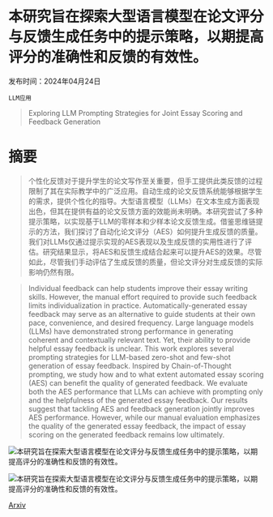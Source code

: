 # 本研究旨在探索大型语言模型在论文评分与反馈生成任务中的提示策略，以期提高评分的准确性和反馈的有效性。

发布时间：2024年04月24日

`LLM应用`

> Exploring LLM Prompting Strategies for Joint Essay Scoring and Feedback Generation

# 摘要

> 个性化反馈对于提升学生的论文写作至关重要，但手工提供此类反馈的过程限制了其在实际教学中的广泛应用。自动生成的论文反馈系统能够根据学生的需求，提供个性化的指导。大型语言模型（LLMs）在文本生成方面表现出色，但其在提供有益的论文反馈方面的效能尚未明确。本研究尝试了多种提示策略，以实现基于LLM的零样本和少样本论文反馈生成。借鉴思维链提示的方法，我们探讨了自动化论文评分（AES）如何提升生成反馈的质量。我们对LLMs仅通过提示实现的AES表现以及生成反馈的实用性进行了评估。研究结果显示，将AES和反馈生成结合起来可以提升AES的效果。尽管如此，尽管我们手动评估了生成反馈的质量，但论文评分对生成反馈的实际影响仍然有限。

> Individual feedback can help students improve their essay writing skills. However, the manual effort required to provide such feedback limits individualization in practice. Automatically-generated essay feedback may serve as an alternative to guide students at their own pace, convenience, and desired frequency. Large language models (LLMs) have demonstrated strong performance in generating coherent and contextually relevant text. Yet, their ability to provide helpful essay feedback is unclear. This work explores several prompting strategies for LLM-based zero-shot and few-shot generation of essay feedback. Inspired by Chain-of-Thought prompting, we study how and to what extent automated essay scoring (AES) can benefit the quality of generated feedback. We evaluate both the AES performance that LLMs can achieve with prompting only and the helpfulness of the generated essay feedback. Our results suggest that tackling AES and feedback generation jointly improves AES performance. However, while our manual evaluation emphasizes the quality of the generated essay feedback, the impact of essay scoring on the generated feedback remains low ultimately.

![本研究旨在探索大型语言模型在论文评分与反馈生成任务中的提示策略，以期提高评分的准确性和反馈的有效性。](../../../paper_images/2404.15845/x1.png)

![本研究旨在探索大型语言模型在论文评分与反馈生成任务中的提示策略，以期提高评分的准确性和反馈的有效性。](../../../paper_images/2404.15845/x2.png)

[Arxiv](https://arxiv.org/abs/2404.15845)